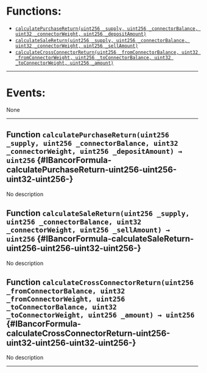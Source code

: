 

# Functions:
- [`calculatePurchaseReturn(uint256 _supply, uint256 _connectorBalance, uint32 _connectorWeight, uint256 _depositAmount)`](#IBancorFormula-calculatePurchaseReturn-uint256-uint256-uint32-uint256-)
- [`calculateSaleReturn(uint256 _supply, uint256 _connectorBalance, uint32 _connectorWeight, uint256 _sellAmount)`](#IBancorFormula-calculateSaleReturn-uint256-uint256-uint32-uint256-)
- [`calculateCrossConnectorReturn(uint256 _fromConnectorBalance, uint32 _fromConnectorWeight, uint256 _toConnectorBalance, uint32 _toConnectorWeight, uint256 _amount)`](#IBancorFormula-calculateCrossConnectorReturn-uint256-uint32-uint256-uint32-uint256-)

---

# Events:
None

---

## Function `calculatePurchaseReturn(uint256 _supply, uint256 _connectorBalance, uint32 _connectorWeight, uint256 _depositAmount) → uint256` {#IBancorFormula-calculatePurchaseReturn-uint256-uint256-uint32-uint256-}
No description
## Function `calculateSaleReturn(uint256 _supply, uint256 _connectorBalance, uint32 _connectorWeight, uint256 _sellAmount) → uint256` {#IBancorFormula-calculateSaleReturn-uint256-uint256-uint32-uint256-}
No description
## Function `calculateCrossConnectorReturn(uint256 _fromConnectorBalance, uint32 _fromConnectorWeight, uint256 _toConnectorBalance, uint32 _toConnectorWeight, uint256 _amount) → uint256` {#IBancorFormula-calculateCrossConnectorReturn-uint256-uint32-uint256-uint32-uint256-}
No description

---

